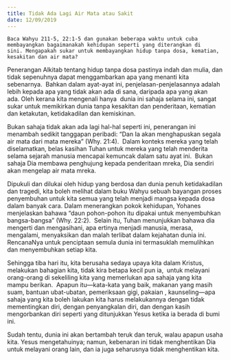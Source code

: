 ```yaml
---
title: Tidak Ada Lagi Air Mata atau Sakit
date: 12/09/2019
---
```


`Baca Wahyu 211-5, 22:1-5 dan gunakan beberapa waktu untuk cuba membayangkan bagaimanakah kehidupan seperti yang diterangkan di sini. Mengapakah sukar untuk membayangkan hidup tanpa dosa, kematian, kesakitan dan air mata?`

Penerangan Alkitab tentang hidup tanpa dosa pastinya indah dan mulia, dan tidak sepenuhnya dapat menggambarkan apa yang menanti kita sebenarnya.  Bahkan dalam ayat-ayat ini, penjelasan-penjelasannya adalah lebih kepada apa yang tidak akan ada di sana, daripada apa yang akan ada. Oleh kerana kita mengenali hanya  dunia ini sahaja selama ini, sangat sukar untuk memikirkan dunia tanpa kesakitan dan penderitaan, kematian dan ketakutan, ketidakadilan dan kemiskinan.

Bukan sahaja tidak akan ada lagi hal-hal seperti ini, penerangan ini menambah sedikit tanggapan peribadi: “Dan Ia akan menghapuskan segala air mata dari mata mereka” (Why. 21:4).  Dalam konteks mereka yang telah diselamatkan, belas kasihan Tuhan untuk mereka yang telah menderita selama sejarah manusia mencapai kemuncak dalam satu ayat ini.  Bukan sahaja Dia membawa penghujung kepada penderitaan mreka, Dia sendiri akan mengelap air mata mreka.

Dipukuli dan dilukai oleh hidup yang berdosa dan dunia penuh ketidakadilan dan tragedi, kita boleh melihat dalam buku Wahyu sebuah bayangan proses penyembuhan untuk kita semua yang telah menjadi mangsa kepada dosa dalam banyak cara. Dalam menerangkan pokok kehidupan, Yohanes menjelaskan bahawa “daun pohon-pohon itu dipakai untuk menyembuhkan bangsa-bangsa” (Why. 22:2).  Selain itu, Tuhan menunjukkan bahawa dia mengerti dan mengasihani, apa ertinya menjadi manusia, merasa, mengalami, menyaksikan dan malah terlibat dalam kejahatan dunia ini.  RencanaNya untuk penciptaan semula dunia ini termasuklah memulihkan dan menyembuhkan setiap kita.

Sehingga tiba hari itu, kita berusaha sedaya upaya kita dalam Kristus, melakukan bahagian kita, tidak kira betapa kecil pun ia,  untuk melayani orang-orang di sekeliling kita yang memerlukan apa sahaja yang kita mampu berikan.  Apapun itu—kata-kata yang baik, makanan yang masih suam, bantuan ubat-ubatan, pemeriksaan gigi, pakaian , kaunseling—apa sahaja yang kita boleh lakukan kita harus melakukannya dengan tidak mementingkan diri, dengan penyangkalan diri, dan dengan kasih mengorbankan diri seperti yang ditunjukkan Yesus ketika ia berada di bumi ini.

Sudah tentu, dunia ini akan bertambah teruk dan teruk, walau apapun usaha kita. Yesus mengetahuinya; namun, kebenaran ini tidak menghentikan Dia untuk melayani orang lain, dan ia juga seharusnya tidak menghentikan kita.
